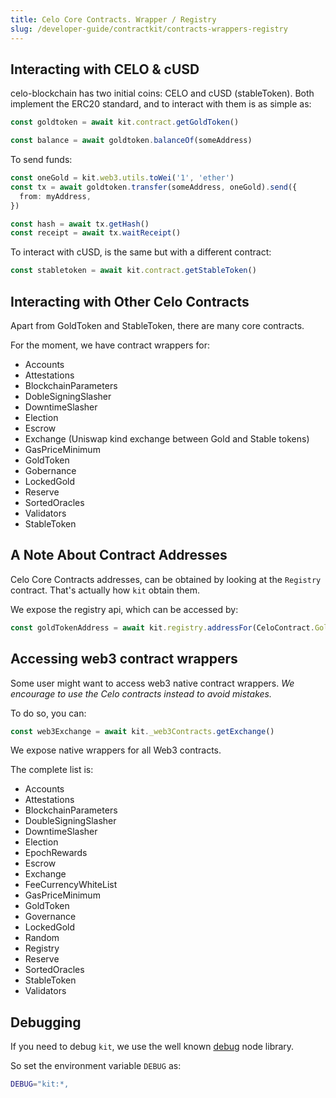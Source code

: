 ```yaml
---
title: Celo Core Contracts. Wrapper / Registry
slug: /developer-guide/contractkit/contracts-wrappers-registry
---
```


## Interacting with CELO & cUSD

celo-blockchain has two initial coins: CELO and cUSD (stableToken).
Both implement the ERC20 standard, and to interact with them is as simple as:

```ts
const goldtoken = await kit.contract.getGoldToken()

const balance = await goldtoken.balanceOf(someAddress)
```

To send funds:

```ts
const oneGold = kit.web3.utils.toWei('1', 'ether')
const tx = await goldtoken.transfer(someAddress, oneGold).send({
  from: myAddress,
})

const hash = await tx.getHash()
const receipt = await tx.waitReceipt()
```

To interact with cUSD, is the same but with a different contract:

```ts
const stabletoken = await kit.contract.getStableToken()
```

## Interacting with Other Celo Contracts

Apart from GoldToken and StableToken, there are many core contracts.

For the moment, we have contract wrappers for:

- Accounts
- Attestations
- BlockchainParameters
- DobleSigningSlasher
- DowntimeSlasher
- Election
- Escrow
- Exchange (Uniswap kind exchange between Gold and Stable tokens)
- GasPriceMinimum
- GoldToken
- Gobernance
- LockedGold
- Reserve
- SortedOracles
- Validators
- StableToken

## A Note About Contract Addresses

Celo Core Contracts addresses, can be obtained by looking at the `Registry` contract.
That's actually how `kit` obtain them.

We expose the registry api, which can be accessed by:

```ts
const goldTokenAddress = await kit.registry.addressFor(CeloContract.GoldToken)
```

## Accessing web3 contract wrappers

Some user might want to access web3 native contract wrappers.
*We encourage to use the Celo contracts instead to avoid mistakes.*

To do so, you can:

```ts
const web3Exchange = await kit._web3Contracts.getExchange()
```

We expose native wrappers for all Web3 contracts.

The complete list is:

- Accounts
- Attestations
- BlockchainParameters
- DoubleSigningSlasher
- DowntimeSlasher
- Election
- EpochRewards
- Escrow
- Exchange
- FeeCurrencyWhiteList
- GasPriceMinimum
- GoldToken
- Governance
- LockedGold
- Random
- Registry
- Reserve
- SortedOracles
- StableToken
- Validators

## Debugging

If you need to debug `kit`, we use the well known [debug](https://github.com/visionmedia/debug) node library.

So set the environment variable `DEBUG` as:

```bash
DEBUG="kit:*,
```

